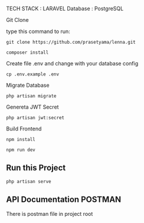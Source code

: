 TECH STACK : LARAVEL
Database : PostgreSQL

Git Clone

type this command to run:

```Shell
git clone https://github.com/prasetyama/lenna.git
```

```Shell
composer install
```

Create file .env and change with your database config

```Shell
cp .env.example .env
```

Migrate Database

```Shell
php artisan migrate
```

Genereta JWT Secret
```Shell
php artisan jwt:secret
```

Build Frontend

```Shell
npm install 
```

```Shell
npm run dev 
```

## Run this Project
```Shell
php artisan serve
```

## API Documentation POSTMAN
There is postman file in project root

